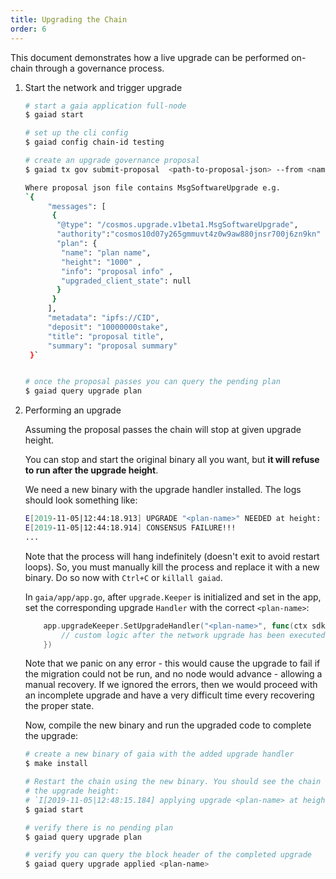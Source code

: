 ```yaml
---
title: Upgrading the Chain
order: 6
---
```


This document demonstrates how a live upgrade can be performed on-chain through a
governance process.

1. Start the network and trigger upgrade

   ```bash
   # start a gaia application full-node
   $ gaiad start

   # set up the cli config
   $ gaiad config chain-id testing

   # create an upgrade governance proposal
   $ gaiad tx gov submit-proposal  <path-to-proposal-json> --from <name-or-key>
   
   Where proposal json file contains MsgSoftwareUpgrade e.g.
   `{
		"messages": [
		 {
		  "@type": "/cosmos.upgrade.v1beta1.MsgSoftwareUpgrade",
		  "authority":"cosmos10d07y265gmmuvt4z0w9aw880jnsr700j6zn9kn" ,
		  "plan": {
		   "name": "plan name",
		   "height": "1000" ,
		   "info": "proposal info" ,
		   "upgraded_client_state": null
		  }
		 }
		],
		"metadata": "ipfs://CID",
		"deposit": "10000000stake",
		"title": "proposal title",
		"summary": "proposal summary"
	}`
   

   # once the proposal passes you can query the pending plan
   $ gaiad query upgrade plan
   ```

2. Performing an upgrade

   Assuming the proposal passes the chain will stop at given upgrade height.

   You can stop and start the original binary all you want, but **it will refuse to
   run after the upgrade height**.

   We need a new binary with the upgrade handler installed. The logs should look
   something like:

   ```bash
   E[2019-11-05|12:44:18.913] UPGRADE "<plan-name>" NEEDED at height: <desired-upgrade-height>:       module=main
   E[2019-11-05|12:44:18.914] CONSENSUS FAILURE!!!
   ...
   ```

   Note that the process will hang indefinitely (doesn't exit to avoid restart loops). So, you must
   manually kill the process and replace it with a new binary. Do so now with `Ctrl+C` or `killall gaiad`.

   In `gaia/app/app.go`, after `upgrade.Keeper` is initialized and set in the app, set the
   corresponding upgrade `Handler` with the correct `<plan-name>`:

   ```go
       app.upgradeKeeper.SetUpgradeHandler("<plan-name>", func(ctx sdk.Context, plan upgrade.Plan) {
           // custom logic after the network upgrade has been executed
       })
   ```

   Note that we panic on any error - this would cause the upgrade to fail if the
   migration could not be run, and no node would advance - allowing a manual recovery.
   If we ignored the errors, then we would proceed with an incomplete upgrade and
   have a very difficult time every recovering the proper state.

   Now, compile the new binary and run the upgraded code to complete the upgrade:

   ```bash
   # create a new binary of gaia with the added upgrade handler
   $ make install

   # Restart the chain using the new binary. You should see the chain resume from
   # the upgrade height:
   # `I[2019-11-05|12:48:15.184] applying upgrade <plan-name> at height: <desired-upgrade-height>      module=main`
   $ gaiad start

   # verify there is no pending plan
   $ gaiad query upgrade plan

   # verify you can query the block header of the completed upgrade
   $ gaiad query upgrade applied <plan-name>
   ```
